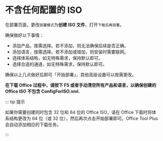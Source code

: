 # 不含任何配置的 ISO

在部署页面，更改`部署模式`为**创建 ISO 文件**，打开`下载后再部署`。

确保做好以下事情：

- 添加产品，按需选择。若不添加，则无法确保后续是否正确。
- 添加语言，按需选择。若不添加或错加，则安装时需要联网。
- 选择体系结构，如无特殊需求，保持默认即可。
- 选择合适的通道，如无特殊需求，保持默认即可。

确保以上几点做好后即可「开始部署」，其他高级设置可以按需更改。

**在下载 Office 过程中，请按下 F5 或者手动清空所有产品和语言，以确保创建的 Office ISO 不包含 ConfigForISO.xml.**

::: tip 提示

如果你需要创建同时包含 32 位和 64 位的 Office ISO，请在 Office 下载时将体系结构更改为 64 位（或 32 位），然后再次点击开始部署即可。Office Tool Plus 会自动添加相应的下载任务。

:::
